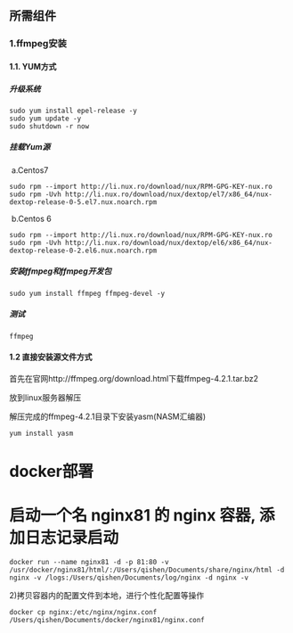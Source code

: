

## 所需组件

### **1.ffmpeg安装**

#### 	1.1. YUM方式

##### 	升级系统

```shell
sudo yum install epel-release -y
sudo yum update -y
sudo shutdown -r now
```

##### 	挂载Yum源

​	a.Centos7

```shell
sudo rpm --import http://li.nux.ro/download/nux/RPM-GPG-KEY-nux.ro
sudo rpm -Uvh http://li.nux.ro/download/nux/dextop/el7/x86_64/nux-dextop-release-0-5.el7.nux.noarch.rpm
```

​	b.Centos 6

```shell
sudo rpm --import http://li.nux.ro/download/nux/RPM-GPG-KEY-nux.ro
sudo rpm -Uvh http://li.nux.ro/download/nux/dextop/el6/x86_64/nux-dextop-release-0-2.el6.nux.noarch.rpm
```

##### 	安装ffmpeg和ffmpeg开发包

```shell
sudo yum install ffmpeg ffmpeg-devel -y
```

##### 	测试

```shell
ffmpeg
```



#### **1.2 直接安装源文件方式**

首先在官网http://ffmpeg.org/download.html下载ffmpeg-4.2.1.tar.bz2

放到linux服务器解压

解压完成的ffmpeg-4.2.1目录下安装yasm(NASM汇编器)

```shell
yum install yasm
```









# docker部署

# 启动一个名 nginx81 的 nginx 容器, 添加日志记录启动

```shell
docker run --name nginx81 -d -p 81:80 -v /usr/docker/nginx81/html/:/Users/qishen/Documents/share/nginx/html -d nginx -v /logs:/Users/qishen/Documents/log/nginx -d nginx -v
```



2)拷贝容器内的配置文件到本地，进行个性化配置等操作

```shell
docker cp nginx:/etc/nginx/nginx.conf /Users/qishen/Documents/docker/nginx81/nginx.conf
```




